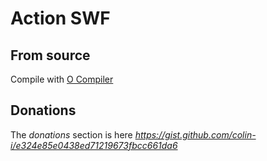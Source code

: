 # Action SWF

## From source
Compile with [O Compiler](https://github.com/colin-i/o)

## Donations
The *donations* section is here
*https://gist.github.com/colin-i/e324e85e0438ed71219673fbcc661da6*
